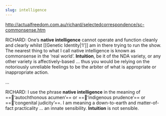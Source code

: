 ```yaml
---
slug: intelligence
---
```


http://actualfreedom.com.au/richard/selectedcorrespondence/sc-commonsense.htm

RICHARD: One’s **native intelligence** cannot operate and function cleanly and clearly whilst [[Genetic Identity|‘I’]] am in there trying to run the show. The nearest thing to what I call native intelligence is known as commonsense in the ‘real world’. **Intuition**, be it of the NDA variety, or any other variety is affectively-based ... thus you would be relying on the notoriously unreliable feelings to be the arbiter of what is appropriate or inappropriate action.

...

RICHARD: I use the phrase **native intelligence** in the meaning of ==:diamond_shape_with_a_dot_inside:‘autochthonous acumen’== or ==:diamond_shape_with_a_dot_inside:‘indigenous prudence’== or ==:diamond_shape_with_a_dot_inside:‘congenital judicity’==. I am meaning a down-to-earth and matter-of-fact practicality ... an innate sensibility. **Intuition** is not sensible.